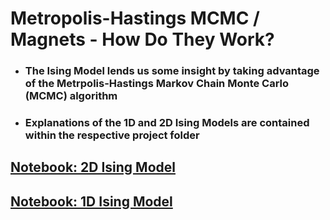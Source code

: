 # Metropolis-Hastings MCMC / Magnets - How Do They Work? 
* ### The Ising Model lends us some insight by taking advantage of the Metrpolis-Hastings Markov Chain Monte Carlo (MCMC) algorithm
* ### Explanations of the 1D and 2D Ising Models are contained within the respective project folder


## [Notebook: 2D Ising Model](https://nbviewer.jupyter.org/github/IliaZenkov/ising-model-how-magnets-work/blob/master/2D%20Ising%20Model%20Monte%20Carlo%20Simulation/Ising%20Model%20Markov%20Montre%20Carlo%20Simulations.ipynb)

## [Notebook: 1D Ising Model](https://nbviewer.jupyter.org/github/IliaZenkov/ising-model-how-magnets-work/blob/master/1D%20Ising%20Model/Ferromagnetic%20Phase%20Transitions%20in%20the%201D%20Ising%20Model.ipynb)


